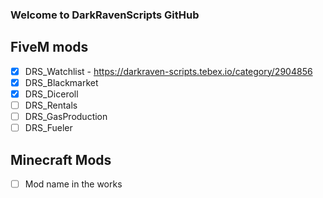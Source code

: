 ### Welcome to DarkRavenScripts GitHub

## FiveM mods
- [X] DRS_Watchlist - https://darkraven-scripts.tebex.io/category/2904856
- [X] DRS_Blackmarket
- [X] DRS_Diceroll
- [ ] DRS_Rentals
- [ ] DRS_GasProduction
- [ ] DRS_Fueler

## Minecraft Mods
- [ ] Mod name in the works
